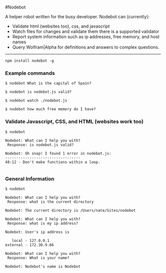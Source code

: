 #Nodebot

A helper robot written for the busy developer. Nodebot can (currently):

- Validate html (websites too), css, and javascript 
- Watch files for changes and validate them there is a supported validator
- Report system information such as ip addresses, free memory, and host names
- Query Wolfram|Alpha for definitions and answers to complex questions.

---

```
npm install nodebot -g
```

### Example commands

```
$ nodebot What is the capital of Spain?

$ nodebot is nodebot.js valid?

$ nodebot watch ./nodebot.js

$ nodebot how much free memory do I have?
```

### Validate Javascript, CSS, and HTML (websites work too)
```
$ nodebot

Nodebot: What can I help you with?
 Response: is nodebot.js valid?

Nodebot: Oh snap! I found 1 error in nodebot.js: 
----------------------------------
48:12 - Don't make functions within a loop.
 
```


### General Information
```
$ nodebot

Nodebot: What can I help you with?
 Response: what is the current directory

Nodebot: The current directory is /Users/nate/Sites/nodebot

Nodebot: What can I help you with?
 Response: what is my ip address?

Nodebot: User's ip address is 

   local - 127.0.0.1
external - 172.30.9.66

Nodebot: What can I help you with?
 Response: What is your name?

Nodebot: Nodebot's name is Nodebot

``` 
 
